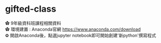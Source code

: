 # gifted-class
✿ 9年級資科班課程相關資料  
✿ 環境建置 : Anaconda官網 https://www.anaconda.com/download  
✿ 開啟Anaconda後，點選jupyter notebook即可開始創建'新python'撰寫程式
